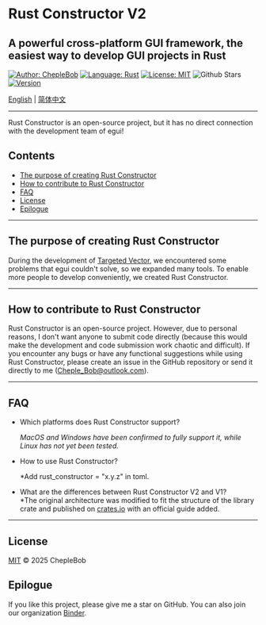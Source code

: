 # Rust Constructor V2

## A powerful cross-platform GUI framework, the easiest way to develop GUI projects in Rust

[![Author: ChepleBob](https://img.shields.io/badge/Author-ChepleBob-00B4D8)](https://github.com/ChepleBob30)
[![Language: Rust](https://img.shields.io/badge/Language-Rust-5F4C49)](https://www.rust-lang.org/)
[![License: MIT](https://img.shields.io/badge/License-MIT-yellow.svg)](https://opensource.org/licenses/MIT)
![Github Stars](https://img.shields.io/github/stars/ChepleBob30/Rust-Constructor?style=flat&color=red)
[![Version](https://img.shields.io/badge/Version-v2.0.0-421463)](https://github.com/ChepleBob30/Rust-Constructor/releases)

[English](./README.md) | [简体中文](./README_zh.md)

---

Rust Constructor is an open-source project, but it has no direct connection with the development team of egui!

## Contents

- [The purpose of creating Rust Constructor](#the-purpose-of-creating-rust-constructor)
- [How to contribute to Rust Constructor](#how-to-contribute-to-rust-constructor)
- [FAQ](#faq)
- [License](#license)
- [Epilogue](#epilogue)

---

## The purpose of creating Rust Constructor

During the development of [Targeted Vector](https://github.com/ChepleBob30/Targeted-Vector/), we encountered some problems that egui couldn't solve, so we expanded many tools. To enable more people to develop conveniently, we created Rust Constructor.

---

## How to contribute to Rust Constructor

Rust Constructor is an open-source project. However, due to personal reasons, I don't want anyone to submit code directly (because this would make the development and code submission work chaotic and difficult). If you encounter any bugs or have any functional suggestions while using Rust Constructor, please create an issue in the GitHub repository or send it directly to me (<Cheple_Bob@outlook.com>).

---

## FAQ

- Which platforms does Rust Constructor support?

    *MacOS and Windows have been confirmed to fully support it, while Linux has not yet been tested.*

- How to use Rust Constructor?

    *Add rust_constructor = "x.y.z" in toml.

- What are the differences between Rust Constructor V2 and V1?  
    *The original architecture was modified to fit the structure of the library crate and published on [crates.io](https://crates.io/) with an official guide added.

---

## License

[MIT](./LICENSE-MIT) © 2025 ChepleBob

## Epilogue

If you like this project, please give me a star on GitHub. You can also join our organization [Binder](https://github.com/Binder-organize).
